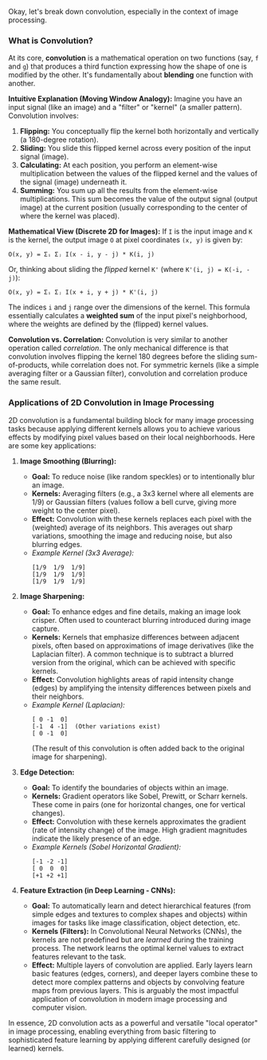 Okay, let's break down convolution, especially in the context of image processing.

### What is Convolution?

At its core, **convolution** is a mathematical operation on two functions (say, `f` and `g`) that produces a third function expressing how the shape of one is modified by the other. It's fundamentally about **blending** one function with another.

**Intuitive Explanation (Moving Window Analogy):**
Imagine you have an input signal (like an image) and a "filter" or "kernel" (a smaller pattern). Convolution involves:

1.  **Flipping:** You conceptually flip the kernel both horizontally and vertically (a 180-degree rotation).
2.  **Sliding:** You slide this flipped kernel across every position of the input signal (image).
3.  **Calculating:** At each position, you perform an element-wise multiplication between the values of the flipped kernel and the values of the signal (image) underneath it.
4.  **Summing:** You sum up all the results from the element-wise multiplications. This sum becomes the value of the output signal (output image) at the current position (usually corresponding to the center of where the kernel was placed).

**Mathematical View (Discrete 2D for Images):**
If `I` is the input image and `K` is the kernel, the output image `O` at pixel coordinates `(x, y)` is given by:

`O(x, y) = Σᵢ Σⱼ I(x - i, y - j) * K(i, j)`

Or, thinking about sliding the *flipped* kernel `K'` (where `K'(i, j) = K(-i, -j)`):

`O(x, y) = Σᵢ Σⱼ I(x + i, y + j) * K'(i, j)`

The indices `i` and `j` range over the dimensions of the kernel. This formula essentially calculates a **weighted sum** of the input pixel's neighborhood, where the weights are defined by the (flipped) kernel values.

**Convolution vs. Correlation:**
Convolution is very similar to another operation called *correlation*. The only mechanical difference is that convolution involves flipping the kernel 180 degrees before the sliding sum-of-products, while correlation does not. For symmetric kernels (like a simple averaging filter or a Gaussian filter), convolution and correlation produce the same result.

### Applications of 2D Convolution in Image Processing

2D convolution is a fundamental building block for many image processing tasks because applying different kernels allows you to achieve various effects by modifying pixel values based on their local neighborhoods. Here are some key applications:

1.  **Image Smoothing (Blurring):**
    *   **Goal:** To reduce noise (like random speckles) or to intentionally blur an image.
    *   **Kernels:** Averaging filters (e.g., a 3x3 kernel where all elements are 1/9) or Gaussian filters (values follow a bell curve, giving more weight to the center pixel).
    *   **Effect:** Convolution with these kernels replaces each pixel with the (weighted) average of its neighbors. This averages out sharp variations, smoothing the image and reducing noise, but also blurring edges.
    *   *Example Kernel (3x3 Average):*
        ```
        [1/9  1/9  1/9]
        [1/9  1/9  1/9]
        [1/9  1/9  1/9]
        ```

2.  **Image Sharpening:**
    *   **Goal:** To enhance edges and fine details, making an image look crisper. Often used to counteract blurring introduced during image capture.
    *   **Kernels:** Kernels that emphasize differences between adjacent pixels, often based on approximations of image derivatives (like the Laplacian filter). A common technique is to subtract a blurred version from the original, which can be achieved with specific kernels.
    *   **Effect:** Convolution highlights areas of rapid intensity change (edges) by amplifying the intensity differences between pixels and their neighbors.
    *   *Example Kernel (Laplacian):*
        ```
        [ 0 -1  0]
        [-1  4 -1]  (Other variations exist)
        [ 0 -1  0]
        ```
        (The result of this convolution is often added back to the original image for sharpening).

3.  **Edge Detection:**
    *   **Goal:** To identify the boundaries of objects within an image.
    *   **Kernels:** Gradient operators like Sobel, Prewitt, or Scharr kernels. These come in pairs (one for horizontal changes, one for vertical changes).
    *   **Effect:** Convolution with these kernels approximates the gradient (rate of intensity change) of the image. High gradient magnitudes indicate the likely presence of an edge.
    *   *Example Kernels (Sobel Horizontal Gradient):*
        ```
        [-1 -2 -1]
        [ 0  0  0]
        [+1 +2 +1]
        ```

4.  **Feature Extraction (in Deep Learning - CNNs):**
    *   **Goal:** To automatically learn and detect hierarchical features (from simple edges and textures to complex shapes and objects) within images for tasks like image classification, object detection, etc.
    *   **Kernels (Filters):** In Convolutional Neural Networks (CNNs), the kernels are not predefined but are *learned* during the training process. The network learns the optimal kernel values to extract features relevant to the task.
    *   **Effect:** Multiple layers of convolution are applied. Early layers learn basic features (edges, corners), and deeper layers combine these to detect more complex patterns and objects by convolving feature maps from previous layers. This is arguably the most impactful application of convolution in modern image processing and computer vision.

In essence, 2D convolution acts as a powerful and versatile "local operator" in image processing, enabling everything from basic filtering to sophisticated feature learning by applying different carefully designed (or learned) kernels.